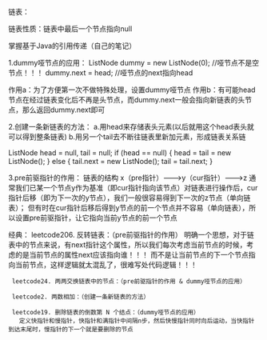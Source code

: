 链表：

链表性质：链表中最后一个节点指向null

掌握基于Java的引用传递（自己的笔记）

1.dummy哑节点的应用：
  ListNode dummy = new ListNode(0); //哑节点不是空节点！！！
  dummy.next = head; //哑节点的next指向head

  作用a：为了方便第一次不做特殊处理，设置dummy哑节点
  作用b：有可能head节点在经过链表变化后不再是头节点，而dummy.next一般会指向新链表的头节点，那么返回dummy.next即可

2.创建一条新链表的方法：
  a.用head来存储表头元素(以后就用这个head表头就可以得到整条链表)
  b.用另一个tail去不断往链表里新加元素，形成链表关系链

  ListNode head = null, tail = null;
    if (head == null) {
        head = tail = new ListNode();
    } else {
        tail.next = new ListNode();
        tail = tail.next;
    }

3.pre前驱指针的作用：
  链表的结构 x（pre指针）--->y（cur指针）--->z
  通常我们已某一个节点y作为基准（即cur指针指向该节点）对链表进行操作后，cur指针后移（即为下一次的y节点），我们一般很容易得到下一次的z节点（单向链表）；
  但有时在cur指针后移后得到y节点的前一个节点并不容易（单向链表），所以设置pre前驱指针，让它指向当前y节点的前一个节点

经典：
     leetcode206. 反转链表：（pre前驱指针的作用）
       明确一个思想，对于链表中的节点来说，有next指针这个属性，所以我们每次考虑当前节点的时候，考虑的是当前节点的属性next应该指向谁！！！
       而不是让当前节点的下一个节点指向当前节点，这样逻辑就太混乱了，很难写处代码逻辑！！！

     leetcode24. 两两交换链表中的节点：（pre前驱指针的作用 & dummy哑节点的应用）

     leetcode2. 两数相加：（创建一条新链表的方法）

     leetcode19. 删除链表的倒数第 N 个结点：（dummy哑节点的应用）
       定义快指针和慢指针，快指针和满指针中间隔n步，然后快慢指针同时向后运动，当快指针到达末尾时，慢指针的下一个就是要删除的节点
